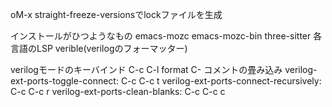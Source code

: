 oM-x straight-freeze-versionsでlockファイルを生成

インストールがひつようなもの
emacs-mozc
emacs-mozc-bin
three-sitter
各言語のLSP
verible(verilogのフォーマッター)

verilogモードのキーバインド
C-c C-l   format
C-<tab>   コメントの畳み込み
verilog-ext-ports-toggle-connect: C-c C-c t
verilog-ext-ports-connect-recursively: C-c C-c r
verilog-ext-ports-clean-blanks: C-c C-c c
